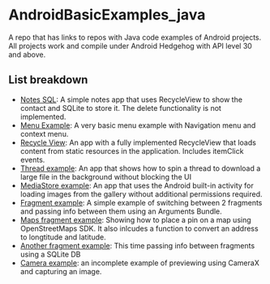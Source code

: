 # AndroidBasicExamples_java
A repo that has links to repos with Java code examples of Android projects.
All projects work and compile under Android Hedgehog with API level 30 and above.

## List breakdown
- [Notes SQL](https://github.com/shaihi/Notes_app_sqlite/tree/1a859cee9950cf84bcafbd4129dbf60d4b010649): A simple notes app that uses RecycleView to show the contact and SQLite to store it. The delete functionality is not implemented.
- [Menu Example](https://github.com/shaihi/menus_example/tree/6560bac33a0db296c990171be470d1cac74747b0): A very basic menu example with Navigation menu and context menu.
- [Recycle View](https://github.com/shaihi/RecycleViewExtensiveExample/tree/0a0df8cb367f841fe810ad6d162b077a5d1d4f6c): An app with a fully implemented RecycleView that loads content from static resources in the application. Includes itemClick events.
- [Thread example](https://github.com/shaihi/Threads_download_example/tree/5d26911196299255acf6a0f289e234642cd3dc80): An app that shows how to spin a thread to download a large file in the background without blocking the UI
- [MediaStore example](https://github.com/shaihi/MediaStore_LoadImage/tree/8e1a0f4ecfea6b50d157d186ebd07a560656e841): An app that uses the Android built-in activity for loading images from the gallery without additional permissions required.
- [Fragment example](https://github.com/shaihi/Fragment_Class_Example/tree/ae1f48e2ff0471ff0efc8aec151399f7900ec4b6): A simple example of switching between 2 fragments and passing info between them using an Arguments Bundle.
- [Maps fragment example](https://github.com/shaihi/Maps_Fragment_Example/tree/a3ad0ceb8f4595bc02786e208588aa48dac99e23): Showing how to place a pin on a map using OpenStreetMaps SDK. It also inlcudes a function to convert an address to longtitude and latitude.
- [Another fragment example](https://github.com/shaihi/Fragment_Example/tree/8038d8c7fc37dfacb7269057839c694bc537cdfe): This time passing info between fragments using a SQLite DB
- [Camera example](https://github.com/shaihi/Camera_MediaStore/tree/708051afd63428b43cabe37b898ce8a052b73d9f): an incomplete example of previewing using CameraX and capturing an image.
